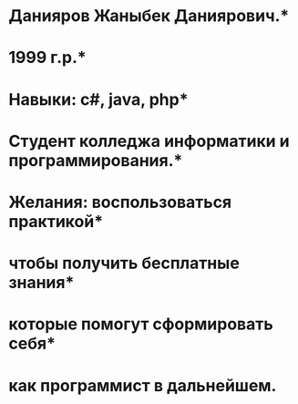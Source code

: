 
Данияров Жаныбек Даниярович.*
================================================
1999 г.р.*
================================================
Навыки: с#, java, php*
================================================
Студент колледжа информатики и программирования.*
================================================
Желания: воспользоваться практикой* 
================================================
чтобы получить бесплатные знания*
================================================
которые помогут сформировать себя*
================================================
как программист в дальнейшем.
================================================
